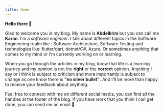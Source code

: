 ```yaml
---
title: Home
---
```


**Hello there  👋**

Glad to welcome you in my blog. My name is **Abdelkrim** but you can call me **Karim**. I'm a *software engineer*.
I talk about different topics in the Software Engineering realm like : Software Architecture,  Software Testing and technologies like: flutter/dart, dotnet/C#, Azure. Or sometimes anything that comes to my mind or I'm currently working on or learning.

When you go through the articles in my blog, know that life is a learning journey and my opinion is not the **right** or the **correct** opinion. Anything I say or I think is subject to criticism and more importantly is subject to change as one know there is **"no silver bullet"**.  And I'll be more than happy to receive your feedback about anything.

Feel free to connect with me on different social media, you can find all the handles at the footer of the blog. If you have work that you think I can get done, you can send me an email  📮.
